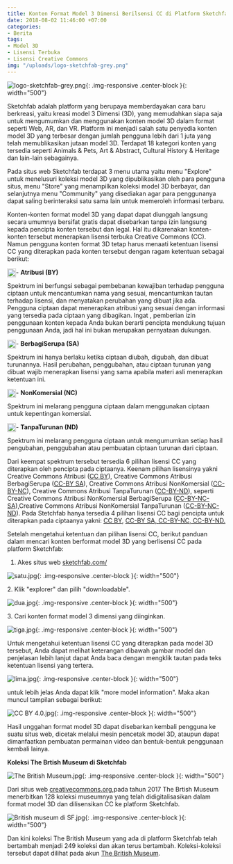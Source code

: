 ```yaml
---
title: Konten Format Model 3 Dimensi Berilsensi CC di Platform Sketchfab
date: 2018-08-02 11:46:00 +07:00
categories:
- Berita
tags:
- Model 3D
- Lisensi Terbuka
- Lisensi Creative Commons
img: "/uploads/logo-sketchfab-grey.png"
---
```


![logo-sketchfab-grey.png](/uploads/logo-sketchfab-grey.png){: .img-responsive .center-block }{: width="500"}

Sketchfab adalah platform yang berupaya memberdayakan cara baru berkreasi, yaitu kreasi model 3 Dimensi (3D), yang memudahkan siapa saja untuk mengumumkan dan menggunakan konten model 3D dalam format seperti Web, AR, dan VR. Platform ini menjadi salah satu penyedia konten model 3D yang terbesar dengan jumlah pengguna lebih dari 1 juta  yang telah memublikasikan jutaan model 3D. Terdapat 18 kategori konten yang tersedia seperti Animals & Pets, Art & Abstract, Cultural History & Heritage dan lain-lain sebagainya.

Pada situs web Sketchfab terdapat 3 menu utama yaitu menu "Explore" untuk menelusuri koleksi model 3D yang dipublikasikan oleh para pengguna situs, menu "Store" yang menampilkan koleksi model 3D berbayar, dan selanjutnya menu "Community" yang  disediakan agar para penggunanya dapat saling berinteraksi satu sama lain untuk memeroleh informasi terbaru.

Konten-konten format model 3D yang dapat dapat diunggah langsung secara umumnya bersifat gratis dapat disebarkan tanpa izin langsung kepada pencipta konten tersebut dan legal. Hal itu dikarenakan konten-konten tersebut menerapkan lisensi terbuka Creative Commons (CC). Namun pengguna konten format 3D tetap harus menaati ketentuan lisensi CC yang diterapkan pada konten tersebut dengan ragam ketentuan sebagai berikut:

<img style="float: left;" src="/uploads/BY-354f63.png" class="img-responsive" width="20"> - **Atribusi (BY)**

Spektrum ini berfungsi sebagai pembebanan kewajiban terhadap pengguna ciptaan untuk  mencantumkan nama yang sesuai, mencantumkan tautan terhadap lisensi, dan menyatakan perubahan yang dibuat jika ada. Pengguna ciptaan dapat menerapkan atribusi yang sesuai dengan informasi yang tersedia pada ciptaan yang dibagikan. Ingat , pemberian izin penggunaan konten kepada Anda bukan berarti pencipta mendukung tujuan penggunaan Anda, jadi hal ini bukan merupakan pernyataan dukungan.

<img style="float: left;" src="/uploads/SA.png" class="img-responsive" width="20"> - **BerbagiSerupa (SA)**

Spektrum ini hanya berlaku ketika ciptaan diubah, digubah, dan dibuat turunannya. Hasil perubahan, penggubahan, atau ciptaan turunan yang dibuat wajib menerapkan lisensi yang sama apabila materi asli menerapkan ketentuan ini.

<img style="float: left;" src="/uploads/NC.png" class="img-responsive" width="20"> - **NonKomersial (NC)**

Spektrum ini melarang pengguna ciptaan dalam menggunakan ciptaan untuk kepentingan komersial.

<img style="float: left;" src="/uploads/ND.png" class="img-responsive" width="20"> - **TanpaTurunan (ND)**

Spektrum ini melarang pengguna ciptaan untuk mengumumkan setiap hasil pengubahan, penggubahan atau pembuatan ciptaan turunan dari ciptaan.

Dari keempat spektrum  tersebut tersedia 6 pilihan lisensi CC yang diterapkan oleh pencipta pada ciptaanya. Keenam pilihan lisensinya  yakni Creative Commons Atribusi ([CC BY](http://creativecommons.org/licenses/by/4.0/deed.id)), Creative Commons Atribusi BerbagiSerupa ([CC-BY SA](http://creativecommons.org/licenses/by-sa/4.0/deed.id)),  Creative Commons Atribusi NonKomersial ([CC-BY-NC](http://creativecommons.org/licenses/by-nc/4.0/deed.id)), Creative Commons Atribusi TanpaTurunan ([CC-BY-ND](http://creativecommons.org/licenses/by-nd/4.0/deed.id)), seperti  Creative Commons Atribusi NonKomersial BerbagiSerupa ([CC-BY-NC-SA](http://creativecommons.org/licenses/by-nc-sa/4.0/deed.id)),Creative Commons Atribusi NonKomersial TanpaTurunan ([CC-BY-NC-ND](http://creativecommons.org/licenses/by-nc-nd/4.0/deed.id)). Pada Stetchfab hanya tersedia 4 pilihan lisensi CC bagi pencipta untuk diterapkan pada ciptaanya yakni: [CC BY](http://creativecommons.org/licenses/by/4.0/deed.id), [CC-BY SA, ](http://creativecommons.org/licenses/by-sa/4.0/deed.id)[CC-BY-NC, ](http://creativecommons.org/licenses/by-nc/4.0/deed.id)[CC-BY-ND. ](http://creativecommons.org/licenses/by-nd/4.0/deed.id)

Setelah mengetahui ketentuan dan pilihan lisensi CC, berikut panduan dalam mencari konten berformat model 3D yang berlisensi CC pada platform Sketchfab:

1. Akes situs web  [sketchfab.com/](http://sketchfab.com/)

![satu.jpg](/uploads/satu.jpg){: .img-responsive .center-block }{: width="500"}


2\. Klik "explorer" dan pilih "downloadable".

![dua.jpg](/uploads/dua.jpg){: .img-responsive .center-block }{: width="500"}


3\. Cari konten format model 3 dimensi yang diinginkan.

![tiga.jpg](/uploads/tiga.jpg){: .img-responsive .center-block }{: width="500"}

Untuk mengetahui ketentuan lisensi CC yang diterapkan pada model 3D tersebut, Anda dapat melihat keterangan dibawah gambar model dan penjelasan lebih lanjut dapat Anda baca dengan mengklik tautan pada teks ketentuan lisensi yang tertera.

![lima.jpg](/uploads/lima.jpg){: .img-responsive .center-block }{: width="500"}

untuk lebih jelas Anda dapat klik "more model information". Maka akan muncul tampilan sebagai berikut:

![CC BY 4.0.jpg](/uploads/CC%20BY%204.0.jpg){: .img-responsive .center-block }{: width="500"}

Hasil unggahan format model 3D dapat disebarkan kembali pengguna ke suatu situs web, dicetak melalui mesin pencetak model 3D, ataupun dapat dimanfaatkan pembuatan permainan video dan bentuk-bentuk penggunaan kembali lainya.



**Koleksi The Brtish Museum  di Sketchfab**


![The British Museum.jpg](/uploads/The%20British%20Museum.jpg){: .img-responsive .center-block }{: width="500"}

Dari situs web [creativecommons.org,](http://creativecommons.org/2017/04/28/state-of-the-commons-2016/sketchfab-2/)pada tahun 2017 The Brtish Museum menerbitkan 128 koleksi museumnya yang telah didigitalisasikan dalam format model 3D dan dilisensikan CC ke platform Sketchfab.

![British museum di SF.jpg](/uploads/British%20museum%20di%20SF.jpg){: .img-responsive .center-block }{: width="500"}

Dan kini koleksi The British Museum yang ada di platform Sketchfab telah bertambah menjadi 249 koleksi dan akan terus bertambah. Koleksi-koleksi tersebut dapat dilihat pada akun [The British Museum](https://sketchfab.com/britishmuseum/models).